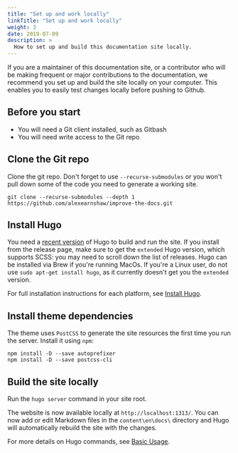 ```yaml
---
title: "Set up and work locally"
linkTitle: "Set up and work locally"
weight: 3
date: 2019-07-09
description: >
  How to set up and build this documentation site locally.
---
```


If you are a maintainer of this documentation site, or a contributor who will be making frequent or major contributions to the documentation, we recommend you set up and build the site locally on your computer. This enables you to easily test changes locally before pushing to Github.

## Before you start

* You will need a Git client installed, such as Gitbash
* You will need write access to the Git repo

## Clone the Git repo

Clone the git repo. Don't forget to use `--recurse-submodules` or you won't pull down some of the code you need to generate a working site.

```
git clone --recurse-submodules --depth 1 https://github.com/alexearnshaw/improve-the-docs.git
```

## Install Hugo

You need a [recent version](https://github.com/gohugoio/hugo/releases) of Hugo to build and run the site. If you install from the release page, make sure to get the `extended` Hugo version, which supports SCSS: you may need to scroll down the list of releases. Hugo can be installed via Brew if you're running MacOs. If you're a Linux user, do not use `sudo apt-get install hugo`, as it currently doesn't get you the `extended` version.

For full installation instructions for each platform, see [Install Hugo](https://gohugo.io/getting-started/installing/).

## Install theme dependencies

The theme uses `PostCSS` to generate the site resources the first time you run the server. Install it using `npm`:

```
npm install -D --save autoprefixer
npm install -D --save postcss-cli
```

## Build the site locally

Run the `hugo server` command in your site root.

The website is now available locally at `http://localhost:1313/`. You can now add or edit Markdown files in the `content\en\docs\` directory and Hugo will automatically rebuild the site with the changes. 

For more details on Hugo commands, see [Basic Usage](https://gohugo.io/getting-started/usage/).
